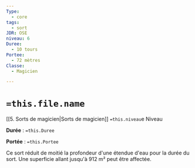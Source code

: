 ```yaml
---
Type:
  - core
tags:
  - sort
JDR: OSE
niveau: 6
Duree:
  - 10 tours
Portee:
  - 72 mètres
Classe:
  - Magicien

---
```

# `=this.file.name`  

[[5. Sorts de magicien|Sorts de magicien]] `=this.niveau`e Niveau

**Durée** : `=this.Duree` 

**Portée** : `=this.Portee`

Ce sort réduit de moitié la profondeur d'une étendue d'eau pour la durée du sort. Une superficie allant jusqu'à 912 m² peut être affectée.
